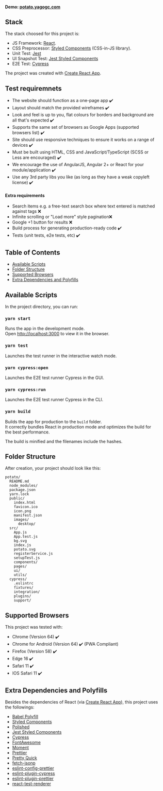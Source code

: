 #### Demo: [potato.yagogc.com](https://potato.yagogc.com)

## Stack

The stack choosed for this project is:

* JS Framework: [React](https://reactjs.org/).
* CSS Preprocessor: [Styled Components](https://www.styled-components.com/) (CSS-in-JS library).
* Unit Test: [Jest](https://facebook.github.io/jest/)
* UI Snapshot Test: [Jest Styled Components](https://github.com/styled-components/jest-styled-components)
* E2E Test: [Cypress](https://www.cypress.io/)

The project was created with [Create React App](https://github.com/facebookincubator/create-react-app).

## Test requiremnets

* The website should function as a one-page app ✔️
* Layout should match the provided wireframes ✔️
* Look and feel is up to you, flat colours for borders and background are all that's expected ✔️
* Supports the same set of browsers as Google Apps (supported browsers list) ✔️
* Site should use responsive techniques to ensure it works on a range of devices ✔️
* Must be built using HTML, CSS and JavaScript/TypeScript (SCSS or Less are encouraged) ✔️
* We encourage the use of AngularJS, Angular 2+ or React for your module/application ✔️
* Use any 3rd party libs you like (as long as they have a weak copyleft license) ✔️

#### Extra requirements

* Search items e.g. a free-text search box where text entered is matched against tags ❌
* Infinite scrolling or "Load more" style pagination❌
* Google +1 button for results ❌
* Build process for generating production-ready code ✔️
* Tests (unit tests, e2e tests, etc) ✔️

## Table of Contents

* [Available Scripts](#available-scripts)
* [Folder Structure](#folder-structure)
* [Supported Browsers](#supported-browsers)
* [Extra Dependencies and Polyfills](#extra-dependencies-and-polyfills)

## Available Scripts

In the project directory, you can run:

### `yarn start`

Runs the app in the development mode.<br>
Open [http://localhost:3000](http://localhost:3000) to view it in the browser.

### `yarn test`

Launches the test runner in the interactive watch mode.<br>

### `yarn cypress:open`

Launches the E2E test runner Cypress in the GUI.<br>

### `yarn cypress:run`

Launches the E2E test runner Cypress in the CLI.<br>

### `yarn build`

Builds the app for production to the `build` folder.<br>
It correctly bundles React in production mode and optimizes the build for the best performance.

The build is minified and the filenames include the hashes.<br>

## Folder Structure

After creation, your project should look like this:

```
potato/
  README.md
  node_modules/
  package.json
  yarn.lock
  public/
    index.html
    favicon.ico
    icon.png
    manifest.json
    images/
      desktop/
  src/
    App.js
    App.test.js
    bg.svg
    index.js
    potato.svg
    registerService.js
    setupTest.js
    components/
    pages/
    ui/
    utils/
  cypress/
    .eslintrc
    fixtures/
    integration/
    plugins/
    support/
```

## Supported Browsers

This project was tested with:

* Chrome (Version 64) ✔️
* Chrome for Android (Version 64) ✔️ (PWA Compliant)
* Firefox (Version 58) ✔️
* Edge 16 ✔️
* Safari 11 ✔️
* IOS Safari 11 ✔️

## Extra Dependencies and Polyfills

Besides the dependencies of React (via [Create React App](https://github.com/facebookincubator/create-react-app)), this project uses the followings:<br>

* [Babel Polyfill](https://www.npmjs.com/package/babel-polyfill)
* [Styled Components](https://www.styled-components.com/)
* [Polished](https://polished.js.org/)
* [Jest Styled Components](https://github.com/styled-components/jest-styled-components)
* [Cypress](https://www.cypress.io/)
* [FontAwesome](https://fontawesome.com/)
* [Moment](https://momentjs.com/)
* [Prettier](https://prettier.io/)
* [Pretty Quick](https://www.npmjs.com/package/pretty-quick)
* [fetch-jsonp](https://github.com/camsong/fetch-jsonp)
* [eslint-config-prettier](https://github.com/prettier/eslint-config-prettier)
* [eslint-plugin-cypress](https://github.com/cypress-io/eslint-plugin-cypress)
* [eslint-plugin-prettier](https://github.com/prettier/eslint-plugin-prettier)
* [react-test-renderer](https://www.npmjs.com/package/react-test-renderer)
